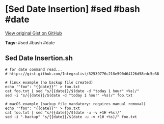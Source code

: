 # [Sed Date Insertion] #sed #bash #date

[View original Gist on GitHub](https://gist.github.com/Integralist/7a13c09791ceba62b9bd70f954552f3f)

**Tags:** #sed #bash #date

## Sed Date Insertion.sh

```shell
# for date command read...
# https://gist.github.com/Integralist/82539776c218e590d64126d58edc5e38

# linux example (no backup file created)
echo '"foo": "{{date}}"' > foo.txt
cat foo.txt | sed "s/{{date}}/$(date -d "today 1 hour" +%s)/"
sed -i "s/{{date}}/$(date -d "today 1 hour" +%s)/" foo.txt

# macOS example (backup file mandatory: requires manual removal)
echo '"foo": "{{date}}"' > foo.txt
cat foo.txt | sed "s/{{date}}/$(date -u -v +1H +%s)/"
sed -i ".backup" "s/{{date}}/$(date -u -v +1H +%s)/" foo.txt
```

